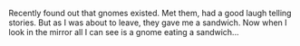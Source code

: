 Recently found out that gnomes existed. Met them, had a good laugh telling stories. But as I was about to leave, they gave me a sandwich. Now when I look in the mirror all I can see is a gnome eating a sandwich...
